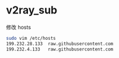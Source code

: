 # v2ray_sub

修改 hosts
```bash
sudo vim /etc/hosts
199.232.28.133  raw.githubusercontent.com
199.232.4.133   raw.githubusercontent.com
```
